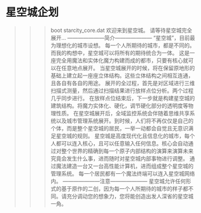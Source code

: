 # 星空城企划
>>>boot starcity_core.dat
欢迎来到星空城。
请等待星空城完全展开...
———————简介———————
“星空城”，目前最为理想化的城市设想。
每一个人所期待的城市，都是不同的。而我的构想中，星空城可以将所有的期待统合为一体。
这是一座完全用魔法和实体化魔力构建而成的都市，只要有核心就可以在任意地点展开。
当星空城展开的时候，将在保留原地形的基础上建立起一座座立体结构。这些立体结构之间相互连通，且各自有各自的用途。
展开的全过程，首先是对区域进行三维扫描式测量，然后通过扫描结果进行放样点位分析。两个过程几乎同步进行。
在放样点位结束后，下一步就是构建星空城的建筑结构。将魔力实体化、硬化，调节硬化部分的透明度等物理性质。
在星空城展开后，全域监控系统会伴随着思维共享系统以及城市管理系统展开。到时候，人们将不再仅仅是自己的个体，而是整个星空城的居民，一举一动都会自觉且无意识满足星空城的规则。
星空城是高度现代化且信息化的城市，每个人都可以连入核心，且可以任意输入任何信息。核心会自动通过对整个世界的精确到每一个原子内部结构的演算来演算未来究竟会发生什么事，进而随时对星空城内部事物进行调整。
通过魔法建造一台又一台高性能计算机，进而组成整个星空城的管理系统。
每一个居民都有一个魔法终端可以连入星空城网络内。
———————注意———————
星空城允许任何形式的基于原作的二创，因为每一个人所期待的城市的样子都不同。请充分调动您的想象力，您将能创造出发人深省的星空城一角。
